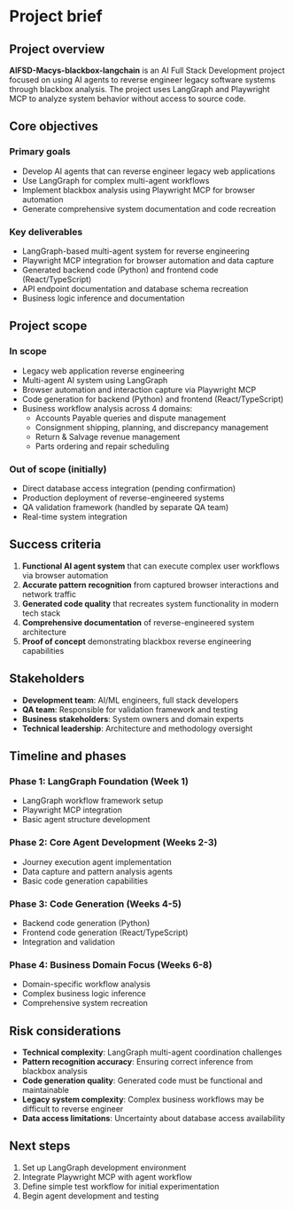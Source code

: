 # Project brief

## Project overview

**AIFSD-Macys-blackbox-langchain** is an AI Full Stack Development project focused on using AI agents to reverse engineer legacy software systems through blackbox analysis. The project uses LangGraph and Playwright MCP to analyze system behavior without access to source code.

## Core objectives

### Primary goals

- Develop AI agents that can reverse engineer legacy web applications
- Use LangGraph for complex multi-agent workflows
- Implement blackbox analysis using Playwright MCP for browser automation
- Generate comprehensive system documentation and code recreation

### Key deliverables

- LangGraph-based multi-agent system for reverse engineering
- Playwright MCP integration for browser automation and data capture
- Generated backend code (Python) and frontend code (React/TypeScript)
- API endpoint documentation and database schema recreation
- Business logic inference and documentation

## Project scope

### In scope

- Legacy web application reverse engineering
- Multi-agent AI system using LangGraph
- Browser automation and interaction capture via Playwright MCP
- Code generation for backend (Python) and frontend (React/TypeScript)
- Business workflow analysis across 4 domains:
  - Accounts Payable queries and dispute management
  - Consignment shipping, planning, and discrepancy management
  - Return & Salvage revenue management
  - Parts ordering and repair scheduling

### Out of scope (initially)

- Direct database access integration (pending confirmation)
- Production deployment of reverse-engineered systems
- QA validation framework (handled by separate QA team)
- Real-time system integration

## Success criteria

1. **Functional AI agent system** that can execute complex user workflows via browser automation
2. **Accurate pattern recognition** from captured browser interactions and network traffic
3. **Generated code quality** that recreates system functionality in modern tech stack
4. **Comprehensive documentation** of reverse-engineered system architecture
5. **Proof of concept** demonstrating blackbox reverse engineering capabilities

## Stakeholders

- **Development team**: AI/ML engineers, full stack developers
- **QA team**: Responsible for validation framework and testing
- **Business stakeholders**: System owners and domain experts
- **Technical leadership**: Architecture and methodology oversight

## Timeline and phases

### Phase 1: LangGraph Foundation (Week 1)

- LangGraph workflow framework setup
- Playwright MCP integration
- Basic agent structure development

### Phase 2: Core Agent Development (Weeks 2-3)

- Journey execution agent implementation
- Data capture and pattern analysis agents
- Basic code generation capabilities

### Phase 3: Code Generation (Weeks 4-5)

- Backend code generation (Python)
- Frontend code generation (React/TypeScript)
- Integration and validation

### Phase 4: Business Domain Focus (Weeks 6-8)

- Domain-specific workflow analysis
- Complex business logic inference
- Comprehensive system recreation

## Risk considerations

- **Technical complexity**: LangGraph multi-agent coordination challenges
- **Pattern recognition accuracy**: Ensuring correct inference from blackbox analysis
- **Code generation quality**: Generated code must be functional and maintainable
- **Legacy system complexity**: Complex business workflows may be difficult to reverse engineer
- **Data access limitations**: Uncertainty about database access availability

## Next steps

1. Set up LangGraph development environment
2. Integrate Playwright MCP with agent workflow
3. Define simple test workflow for initial experimentation
4. Begin agent development and testing
